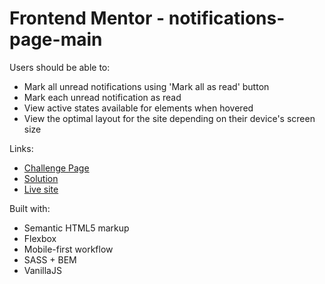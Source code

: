 # Frontend Mentor - notifications-page-main

Users should be able to:

- Mark all unread notifications using 'Mark all as read' button
- Mark each unread notification as read
- View active states available for elements when hovered
- View the optimal layout for the site depending on their device's screen size

Links:

- [Challenge Page](https://www.frontendmentor.io/challenges/notifications-page-DqK5QAmKbC)
- [Solution](https://github.com/denissejoyce/notifications-page-main)
- [Live site](https://effervescent-kringle-3dc378.netlify.app/)

Built with:

- Semantic HTML5 markup
- Flexbox
- Mobile-first workflow
- SASS + BEM
- VanillaJS
